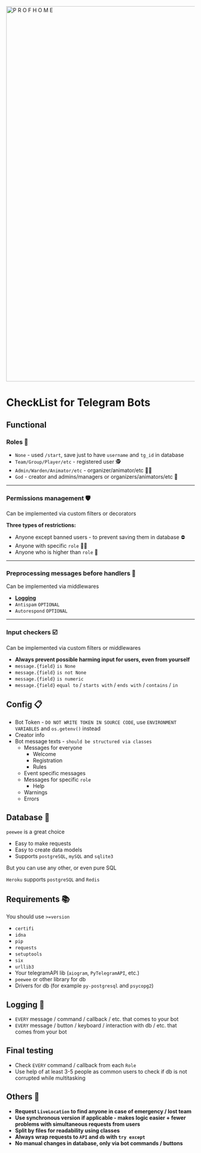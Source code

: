 <img src="https://sun9-85.userapi.com/9ox9zxBLEh_CP1RjcVYzvnT0r0e6gdLlJpExTA/ysWI51O5hKY.jpg" width=1000 alt="P R O F H O M E">

# CheckList for Telegram Bots

## Functional

### Roles :scroll:

- `None` - used `/start`, save just to have `username` and `tg_id` in database
- `Team/Group/Player/etc` - registered user :detective:
- `Admin/Warden/Animator/etc` - organizer/animator/etc :policeman:
- `God` - creator and admins/managers or organizers/animators/etc :prince:
---

### Permissions management :shield:

Can be implemented via custom filters or decorators

**Three types of restrictions:**

- Anyone except banned users - to prevent saving them in database :no_entry:
- Anyone with specific `role` :man_in_tuxedo:
- Anyone who is higher than `role` :prince:
---

### Preprocessing messages before handlers :electric_plug:

Can be implemented via middlewares

- [**Logging**](#logging-loudspeaker)
- `Antispam` `OPTIONAL`
- `Autorespond` `OPTIONAL`
---

### Input checkers :ballot_box_with_check:

Can be implemented via custom filters or middlewares

- **Always prevent possible harming input for users, even from yourself**
- `message.{field}` `is None`
- `message.{field}` `is not None`
- `message.{field}` `is numeric`
- `message.{field}` `equal to` / `starts with` / `ends with` / `contains` / `in`

## Config :clipboard:

- Bot Token - `DO NOT WRITE TOKEN IN SOURCE CODE`, use `ENVIRONMENT VARIABLES` and `os.getenv()` instead
- Creator info
- Bot message texts - `should be structured via classes`
  - Messages for everyone
    - Welcome
    - Registration
    - Rules
  - Event specific messages
  - Messages for specific `role`
    - Help
  - Warnings
  - Errors

## Database :file_folder:

`peewee` is a great choice

- Easy to make requests
- Easy to create data models
- Supports `postgreSQL`, `mySQL` and `sqlite3`

But you can use any other, or even pure SQL

`Heroku` supports `postgreSQL` and `Redis`

## Requirements :books:

You should use `>=version`

- `certifi`
- `idna`
- `pip`
- `requests`
- `setuptools`
- `six`
- `urllib3`
- Your telegramAPI lib (`aiogram`, `PyTelegramAPI`, etc.)
- `peewee` or other library for db
- Drivers for db (for example `py-postgresql` and `psycopg2`)

## Logging :loudspeaker:

- `EVERY` message / command / callback / etc. that comes to your bot
- `EVERY` message / button / keyboard / interaction with db / etc. that comes from your bot

## Final testing

- Check `EVERY` command / callback from each `Role`
- Use help of at least 3-5 people as common users to check if db is not corrupted while multitasking

## Others :moyai:

- **Request `LiveLocation` to find anyone in case of emergency / lost team**
- **Use synchronous version if applicable - makes logic easier + fewer problems with simultaneous requests from users**
- **Split by files for readability using classes**
- **Always wrap requests to `API` and `db` with `try except`**
- **No manual changes in database, only via bot commands / buttons**